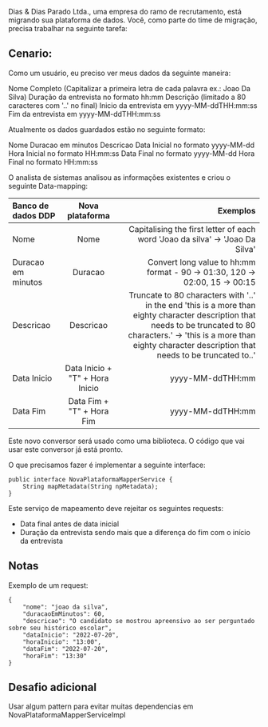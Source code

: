 Dias & Dias Parado Ltda., uma empresa do ramo de recrutamento,  está migrando sua plataforma de dados. Você, como parte do time de migração, precisa trabalhar na seguinte tarefa:

## Cenario:

Como um usuário, eu preciso ver meus dados da seguinte maneira:

Nome Completo (Capitalizar a primeira letra de cada palavra ex.: Joao Da Silva)
Duração da entrevista no formato hh:mm
Descrição (limitado a 80 caracteres com  '..' no final)
Inicio da entrevista em yyyy-MM-ddTHH:mm:ss				
Fim da entrevista em yyyy-MM-ddTHH:mm:ss

Atualmente os dados guardados estão no seguinte formato:

Nome
Duracao em minutos
Descricao
Data Inicial no formato yyyy-MM-dd
Hora Inicial no formato HH:mm:ss
Data Final no formato yyyy-MM-dd
Hora Final no formato HH:mm:ss


O analista de sistemas analisou as informações existentes e criou o seguinte Data-mapping: 		

| Banco de dados DDP |                Nova plataforma                |                                                                                                                                                                                                                             Exemplos |
|:-------------------|:---------------------------------------------:|-------------------------------------------------------------------------------------------------------------------------------------------------------------------------------------------------------------------------------------:|
| Nome               |                     Nome                      |                                                                                                                                                        Capitalising the first letter of each word 'Joao da silva' -> 'Joao Da Silva' |
| Duracao em minutos |                    Duracao                    |                                                                                                                                                          Convert long value to hh:mm format - 90 -> 01:30, 120 -> 02:00, 15 -> 00:15 |
| Descricao          |                   Descricao                   | Truncate to 80 characters with '..' in the end 'this is a more than eighty character description that needs to be truncated to 80 characters.' -> 'this is a more than eighty character description that needs to be truncated to..' |
| Data Inicio        |        Data Inicio + "T" + Hora Inicio        |                                                                                                                                                                                                                     yyyy-MM-ddTHH:mm |
| Data Fim           |           Data Fim + "T" + Hora Fim           |                                                                                                                                                                                                                     yyyy-MM-ddTHH:mm |


Este novo conversor será usado como uma biblioteca. O código que vai usar este conversor já está pronto.


O que precisamos fazer é implementar a seguinte interface:

```
public interface NovaPlataformaMapperService {
    String mapMetadata(String npMetadata);
}
```

Este serviço de mapeamento deve rejeitar os seguintes requests:											
* Data final antes de data inicial
* Duração da entrevista sendo mais que a diferença do fim com o início da entrevista

## Notas

Exemplo de um request:
```
{
    "nome": "joao da silva",
    "duracaoEmMinutos": 60,
    "descricao": "O candidato se mostrou apreensivo ao ser perguntado sobre seu histórico escolar",
    "dataInicio": "2022-07-20",
    "horaInicio": "13:00",
    "dataFim": "2022-07-20",
    "horaFim": "13:30"
}
```

## Desafio adicional

Usar algum pattern para evitar muitas dependencias em NovaPlataformaMapperServiceImpl
